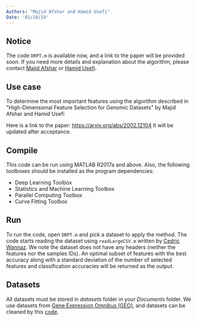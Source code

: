 ```yaml
---
Authors: "Majid Afshar and Hamid Usefi"
Date: '01/10/19'
---
```


## Notice
The code `DRPT.m` is available now, and a link to the paper will be provided soon. If you need more details and explanation about the algorithm, please contact [Majid Afshar](http://www.cs.mun.ca/~mman23/) or [Hamid Usefi](http://www.math.mun.ca/~usefi/).

## Use case
To determine the most important features using the algorithm described in "High-Dimensional Feature Selection for Genomic Datasets" by Majid Afshar and Hamid Usefi

Here is a link to the paper: https://arxiv.org/abs/2002.12104
It will be updated after acceptance.
## Compile
This code can be run using MATLAB R2017a and above. Also, the following toolboxes should be installed as the program dependencies:
* Deep Learning Toolbox
* Statistics and Machine Learning Toolbox
* Parallel Computing Toolbox
* Curve Fitting Toolbox

## Run
To  run the code, open `DRPT.m` and pick a dataset to apply the method. The code starts reading the dataset using `readLargeCSV.m` written by [Cedric Wannaz](https://www.mathworks.com/matlabcentral/profile/authors/1078046-cedric-wannaz). We note the dataset does not have any headers (neither the features nor the samples IDs).
An optimal subset of features with the best accuracy along with a standard deviation of the number of selected features and classification accuracies will be returned as the output. 

## Datasets
All datasets must be stored in *datasets* folder in your *Documents* folder. We use datasets from [Gene Expression Omnibus (GEO)](https://www.ncbi.nlm.nih.gov/geo/), and datasets can be cleaned by this [code](https://github.com/jracp/NCBIdataPrep).
